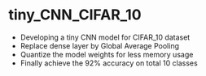 # tiny_CNN_CIFAR_10

- Developing a tiny CNN model for CIFAR_10 dataset
- Replace dense layer by Global Average Pooling
- Quantize the model weights for less memory usage
- Finally achieve the 92% accuracy on total 10 classes
